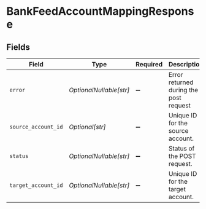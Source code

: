 # BankFeedAccountMappingResponse


## Fields

| Field                                  | Type                                   | Required                               | Description                            |
| -------------------------------------- | -------------------------------------- | -------------------------------------- | -------------------------------------- |
| `error`                                | *OptionalNullable[str]*                | :heavy_minus_sign:                     | Error returned during the post request |
| `source_account_id`                    | *Optional[str]*                        | :heavy_minus_sign:                     | Unique ID for the source account.      |
| `status`                               | *OptionalNullable[str]*                | :heavy_minus_sign:                     | Status of the POST request.            |
| `target_account_id`                    | *OptionalNullable[str]*                | :heavy_minus_sign:                     | Unique ID for the target account.      |